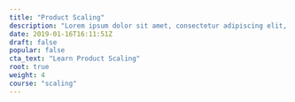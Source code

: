 ```yaml
---
title: "Product Scaling"
description: "Lorem ipsum dolor sit amet, consectetur adipiscing elit, sed do eiusmod tempor incididunt ut labore et dolore magna aliqua. Massa sapien faucibus et molestie ac feugiat. Hendrerit dolor magna eget est lorem ipsum."
date: 2019-01-16T16:11:51Z
draft: false
popular: false
cta_text: "Learn Product Scaling"
root: true
weight: 4
course: "scaling"
---
```


